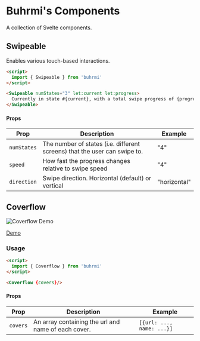 # Buhrmi's Components

A collection of Svelte components.

## Swipeable

Enables various touch-based interactions.

```html
<script>
  import { Swipeable } from 'buhrmi'
</script>

<Swipeable numStates="3" let:current let:progress>
  Currently in state #{current}, with a total swipe progress of {progress}
</Swipeable>
```

#### Props

| Prop | Description | Example |
| --- | --- | --- |
| `numStates` | The number of states (i.e. different screens) that the user can swipe to. | "4" |
| `speed` | How fast the progress changes relative to swipe speed | "4" |
| `direction` | Swipe direction. Horizontal (default) or vertical | "horizontal" |



## Coverflow

![Coverflow Demo](https://github.com/buhrmi/components/blob/master/gifs/coverflow.gif?raw=true)

[Demo](https://buhrmi.github.io/components/coverflow)

### Usage


```html
<script>
  import { Coverflow } from 'buhrmi'
</script>

<Coverflow {covers}/>
```

#### Props

| Prop | Description | Example |
| --- | --- | --- |
| `covers` | An array containing the url and name of each cover.|`[{url: ..., name: ...}]` |
